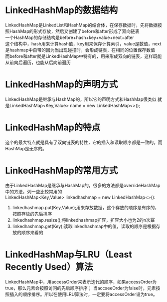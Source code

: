 # LinkedHashMap的数据结构
LinkedHashMap是LinkedList和HashMap的结合体，在保存数据时，先将数据按照HashMap的形式存放，然后又创建了before和after形成了双向链表<br>
一个HashMap的存储结构是before+hash+key+value+next+after<br>
这个结构中，hash用来计算hash值，key用来保存计算索引，value是数值，next是hashmap中自带的因为当出现碰撞时，会形成链表，在相同的位置保存数值<br>
而before和after就是LinkedHashMap中特有的，用来形成双向的链表，这样既能从前向后遍历，也能从后向前遍历
# LinkedHashMap的声明方式
LinkedHashMap是继承与HashMap的，所以它的声明方式和HashMap很类似
就是LinkedHashMap<Key,Value> name = new LinkedHashMap<>();
# LinkedHashMap的特点
这个的最大特点就是具有了双向链表的特性，它的插入和读取顺序都是一致的。而HashMap是无序的。
# LinkedHashMap的常用方式
由于LinkedHashMap是继承与HashMap的，很多的方法都是overrideHashMap中的方法，列一些比较常用的<br>
LinkedHashMap<Key,Value> linkedhashmap = new LinkedHashMap<>():<br>
1. linkedhashmap.put(Key,Value);用来存放数据，这个存放的顺序是有序的，按照存放的先后排序
2. linkedhashmap.resize();将linkedhashmap扩容，扩容大小也为2的n次幂
3. linkedhashmap.get(Key);读取linkedhashmap中的值，读取的顺序是根据存放的顺序来看的
# LinkedHashMap与LRU（Least Recently Used）算法
LinkedHashMap中，用accessOrder来表示迭代的顺序，如果accessOrder为true，那么元素会按照访问的先后顺序排序；
当accseeOrder为false时，元素按照插入的顺序排序。所以在使用LRU算法时，一定要将accessOrder设为true。
